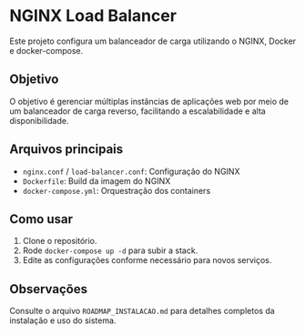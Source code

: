 # NGINX Load Balancer

Este projeto configura um balanceador de carga utilizando o NGINX, Docker e docker-compose.

## Objetivo
O objetivo é gerenciar múltiplas instâncias de aplicações web por meio de um balanceador de carga reverso, facilitando a escalabilidade e alta disponibilidade.

## Arquivos principais
- `nginx.conf` / `load-balancer.conf`: Configuração do NGINX
- `Dockerfile`: Build da imagem do NGINX
- `docker-compose.yml`: Orquestração dos containers

## Como usar
1. Clone o repositório.
2. Rode `docker-compose up -d` para subir a stack.
3. Edite as configurações conforme necessário para novos serviços.

## Observações
Consulte o arquivo `ROADMAP_INSTALACAO.md` para detalhes completos da instalação e uso do sistema.
